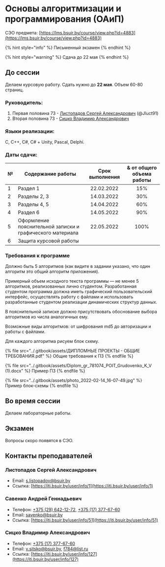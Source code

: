 # Основы алгоритмизации и программирования (ОАиП)

СЭО предмета: [https://lms.bsuir.by/course/view.php?id=4883](https://lms.bsuir.by/course/view.php?id=4883)

{% hint style="info" %}
Письменный экзамен
{% endhint %}

{% hint style="warning" %}
Сдача до 22 мая
{% endhint %}

## До сессии

Делаем курсовую работу. Сдать нужно до **22 мая**. Объем 60-80 страниц.

### Руководитель:

1. Первая половина 73 - [Листопадов Сергей Александрович](algorithmization.md#listopadov-sergei-aleksandrovich) (@Jluct91)
2. Вторая половина 73 - [Сицко Владимир Александрович](algorithmization.md#sicko-vladimir-aleksandrovich)

### Языки реализации:

C, C++, C#, C# + Unity, Pascal, Delphi.

### Даты сдачи:

| № | Содержание работы                                         | Срок выполнения | & от общего объема работы |
| - | --------------------------------------------------------- | :-------------: | :-----------------------: |
| 1 | Раздел 1                                                  |    22.02.2022   |            15%            |
| 2 | Разделы 2, 3                                              |    14.03.2022   |            30%            |
| 3 | Разделы 4, 5                                              |    14.04.2022   |            60%            |
| 4 | Раздел 6                                                  |    14.05.2022   |            90%            |
| 5 | Оформление пояснительной записки и графического материала |    22.05.2022   |            100%           |
| 6 | Защита курсовой работы                                    |                 |                           |

### Требования к программе

Должно быть 5 алгоритмов (как видите в задании указано, что один алгоритм это общий алгоритм приложения).

Примерный объем исходного текста программы — не менее 5 алгоритмов, реализованных лично студентом. Разработанная студентом программа должна иметь графический пользовательский интерфейс, осуществлять работу с файлами и использовать разработанные студентом реализации динамических структур данных.

В пояснительной записке должно присутствовать обоснование выбора алгоритмов из числа аналогичных ему.

Возможные виды алгоритмов: от шифрования md5 до авторизации и работы с файлами.

Для каждого алгоритма рисуем блок схему.

{% file src="../.gitbook/assets/ДИПЛОМНЫЕ ПРОЕКТЫ - ОБЩИЕ ТРЕБОВАНИЯ.pdf" %}
Общие требования к ПЗ
{% endfile %}

{% file src="../.gitbook/assets/Diplom_gr_781074_POIT_Grudovenko_K_V (1).docx" %}
Пример ПЗ
{% endfile %}

{% file src="../.gitbook/assets/photo_2022-02-14_16-07-49.jpg" %}
Пример блок-схемы
{% endfile %}

## Во время сессии

Делаем лабораторные работы.

## Экзамен

Вопросы скоро появятся в СЭО.

## Контакты преподавателей

### Листопадов Сергей Александрович

* Email: [s.listopadov@bsuir.by](mailto:%73.%6c%69s%74%6f%70ad%6f%76@%62%73u%69r%2e%62%79)
* Ссылка: [https://iti.bsuir.by/user/info/1](https://iti.bsuir.by/user/info/1)

### Савенко Андрей Геннадьевич

* Телефон: [+375 (29) 642-12-72](tel:375296421272), [+375 (17) 377-67-60](tel:375173776760)
* Email: [savenko@bsuir.by](mailto:savenko@bsuir.by)
* Ссылка: [https://iti.bsuir.by/user/info/51](https://iti.bsuir.by/user/info/51)

### Сицко Владимир Александрович

* Телефон: [+375 (17) 377-67-60](tel:375173776760)
* Email: [v.sitsko@bsuir.by](mailto:v.sitsko@bsuir.by), [f784@list.ru](mailto:f784@list.ru)
* Ссылка: [https://iti.bsuir.by/user/info/127](https://iti.bsuir.by/user/info/127)
